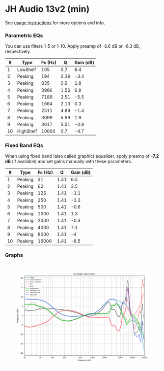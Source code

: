 # JH Audio 13v2 (min)
See [usage instructions](https://github.com/jaakkopasanen/AutoEq#usage) for more options and info.

### Parametric EQs
You can use filters 1-5 or 1-10. Apply preamp of -6.6 dB or -6.3 dB, respectively.

|   # | Type      |   Fc (Hz) |    Q |   Gain (dB) |
|-----|-----------|-----------|------|-------------|
|   1 | LowShelf  |       105 | 0.7  |         6.4 |
|   2 | Peaking   |       194 | 0.39 |        -3.4 |
|   3 | Peaking   |       835 | 0.9  |         1.8 |
|   4 | Peaking   |      3986 | 1.56 |         6.9 |
|   5 | Peaking   |      7189 | 2.51 |        -5.5 |
|   6 | Peaking   |      1664 | 2.13 |         0.3 |
|   7 | Peaking   |      2511 | 4.89 |        -1.4 |
|   8 | Peaking   |      3099 | 5.99 |         1.9 |
|   9 | Peaking   |      3617 | 5.51 |        -0.8 |
|  10 | HighShelf |     10000 | 0.7  |        -4.7 |

### Fixed Band EQs
When using fixed band (also called graphic) equalizer, apply preamp of **-7.2 dB** (if available) and set gains manually with these parameters.

|   # | Type    |   Fc (Hz) |    Q |   Gain (dB) |
|-----|---------|-----------|------|-------------|
|   1 | Peaking |        31 | 1.41 |         6.5 |
|   2 | Peaking |        62 | 1.41 |         3.5 |
|   3 | Peaking |       125 | 1.41 |        -1.1 |
|   4 | Peaking |       250 | 1.41 |        -3.3 |
|   5 | Peaking |       500 | 1.41 |        -0.6 |
|   6 | Peaking |      1000 | 1.41 |         1.3 |
|   7 | Peaking |      2000 | 1.41 |        -0.3 |
|   8 | Peaking |      4000 | 1.41 |         7.1 |
|   9 | Peaking |      8000 | 1.41 |        -4   |
|  10 | Peaking |     16000 | 1.41 |        -8.5 |

### Graphs
![](./JH%20Audio%2013v2%20(min).png)
